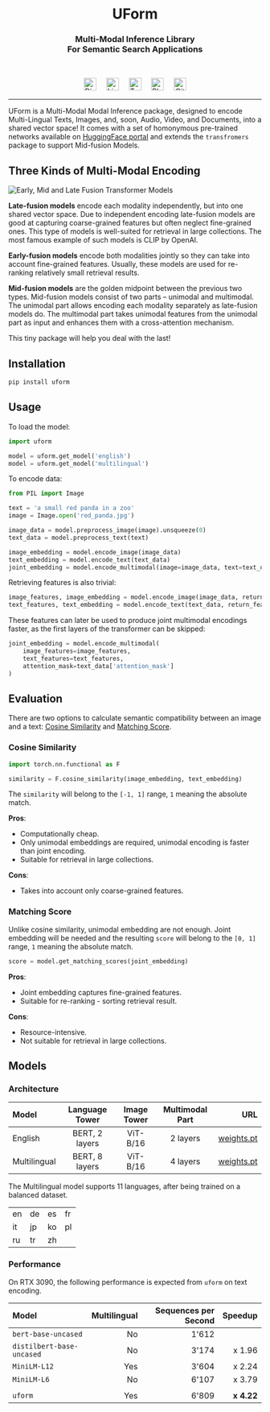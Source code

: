 <h1 align="center">UForm</h1>
<h3 align="center">
Multi-Modal Inference Library<br/>
For Semantic Search Applications<br/>
</h3>
<br/>

<p align="center">
<a href="https://discord.gg/jsMURnSFM2"><img height="25" src="https://github.com/unum-cloud/ukv/raw/main/assets/icons/discord.svg" alt="Discord"></a>
&nbsp;&nbsp;&nbsp;
<a href="https://www.linkedin.com/company/unum-cloud/"><img height="25" src="https://github.com/unum-cloud/ukv/raw/main/assets/icons/linkedin.svg" alt="LinkedIn"></a>
&nbsp;&nbsp;&nbsp;
<a href="https://twitter.com/unum_cloud"><img height="25" src="https://github.com/unum-cloud/ukv/raw/main/assets/icons/twitter.svg" alt="Twitter"></a>
&nbsp;&nbsp;&nbsp;
<a href="https://unum.cloud/post"><img height="25" src="https://github.com/unum-cloud/ukv/raw/main/assets/icons/blog.svg" alt="Blog"></a>
&nbsp;&nbsp;&nbsp;
<a href="https://github.com/unum-cloud/uform"><img height="25" src="https://github.com/unum-cloud/ukv/raw/main/assets/icons/github.svg" alt="GitHub"></a>
</p>

---

UForm is a Multi-Modal Modal Inference package, designed to encode Multi-Lingual Texts, Images, and, soon, Audio, Video, and Documents, into a shared vector space!
It comes with a set of homonymous pre-trained networks available on [HuggingFace portal](https://huggingface.co/unum-cloud/uform) and extends the `transfromers` package to support Mid-fusion Models.

## Three Kinds of Multi-Modal Encoding

![Early, Mid and Late Fusion Transformer Models](https://raw.githubusercontent.com/unum-cloud/uform/main/assets/model_types_bg.png)

__Late-fusion models__ encode each modality independently, but into one shared vector space.
Due to independent encoding late-fusion models are good at capturing coarse-grained features but often neglect fine-grained ones.
This type of models is well-suited for retrieval in large collections.
The most famous example of such models is CLIP by OpenAI.

__Early-fusion models__ encode both modalities jointly so they can take into account fine-grained features.
Usually, these models are used for re-ranking relatively small retrieval results.

__Mid-fusion models__ are the golden midpoint between the previous two types.
Mid-fusion models consist of two parts – unimodal and multimodal.
The unimodal part allows encoding each modality separately as late-fusion models do.
The multimodal part takes unimodal features from the unimodal part as input and enhances them with a cross-attention mechanism.

This tiny package will help you deal with the last!

## Installation

```bash
pip install uform
```

## Usage

To load the model:

```python
import uform

model = uform.get_model('english')
model = uform.get_model('multilingual')
```

To encode data:

```python
from PIL import Image

text = 'a small red panda in a zoo'
image = Image.open('red_panda.jpg')

image_data = model.preprocess_image(image).unsqueeze(0)
text_data = model.preprocess_text(text)

image_embedding = model.encode_image(image_data)
text_embedding = model.encode_text(text_data)
joint_embedding = model.encode_multimodal(image=image_data, text=text_data)
```

Retrieving features is also trivial:

```python
image_features, image_embedding = model.encode_image(image_data, return_features=True)
text_features, text_embedding = model.encode_text(text_data, return_features=True)
```

These features can later be used to produce joint multimodal encodings faster, as the first layers of the transformer can be skipped:

```python
joint_embedding = model.encode_multimodal(
    image_features=image_features,
    text_features=text_features,
    attention_mask=text_data['attention_mask']
)
```

## Evaluation

There are two options to calculate semantic compatibility between an image and a text: [Cosine Similarity](#cosine-similarity) and [Matching Score](#matching-score).

### Cosine Similarity

```python
import torch.nn.functional as F

similarity = F.cosine_similarity(image_embedding, text_embedding)
```

The `similarity` will belong to the `[-1, 1]` range, `1` meaning the absolute match.

__Pros__:

- Computationally cheap.
- Only unimodal embeddings are required, unimodal encoding is faster than joint encoding.
- Suitable for retrieval in large collections.

__Cons__:

- Takes into account only coarse-grained features.


### Matching Score 

Unlike cosine similarity, unimodal embedding are not enough.
Joint embedding will be needed and the resulting `score` will belong to the `[0, 1]` range, `1` meaning the absolute match.

```python
score = model.get_matching_scores(joint_embedding)
```

__Pros__:

- Joint embedding captures fine-grained features.
- Suitable for re-ranking - sorting retrieval result.

__Cons__:

- Resource-intensive.
- Not suitable for retrieval in large collections.

## Models

### Architecture

| Model        | Language Tower | Image Tower | Multimodal Part |                     URL |
| :----------- | :------------: | :---------: | :-------------: | ----------------------: |
| English      | BERT, 2 layers |  ViT-B/16   |    2 layers     | [weights.pt][weights-e] |
| Multilingual | BERT, 8 layers |  ViT-B/16   |    4 layers     | [weights.pt][weights-m] |

The Multilingual model supports 11 languages, after being trained on a balanced dataset.

|      |      |      |      |
| :--- | :--- | :--- | :--- |
| en   | de   | es   | fr   |
| it   | jp   | ko   | pl   |
| ru   | tr   | zh   |      |

[weights-e]: https://huggingface.co/unum-cloud/uform/resolve/main/english/weight.pt
[weights-m]: https://huggingface.co/unum-cloud/uform/resolve/main/multilingual/weight.pt

### Performance

On RTX 3090, the following performance is expected from `uform` on text encoding.

| Model                     | Multilingual | Sequences per Second |    Speedup |
| :------------------------ | -----------: | -------------------: | ---------: |
| `bert-base-uncased`       |           No |                1'612 |            |
| `distilbert-base-uncased` |           No |                3'174 |     x 1.96 |
| `MiniLM-L12`              |          Yes |                3'604 |     x 2.24 |
| `MiniLM-L6`               |           No |                6'107 |     x 3.79 |
|                           |              |                      |            |
| `uform`                   |          Yes |                6'809 | __x 4.22__ |
